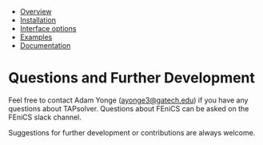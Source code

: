 
* [Overview](https://github.com/medford-group/TAPsolver/tree/master)
* [Installation](https://github.com/medford-group/TAPsolver/tree/master/docs/resources/installation)
* [Interface options](https://github.com/medford-group/TAPsolver/tree/master/docs/resources/ineterfaceOptions)
* [Examples](https://github.com/medford-group/TAPsolver/tree/master/docs/resources/examples/coAdsorption)
* [Documentation](https://github.com/medford-group/TAPsolver/tree/master/docs/resources/input_file)

# Questions and Further Development 

Feel free to contact Adam Yonge (ayonge3@gatech.edu) if you have any questions about TAPsolver. Questions about FEniCS can be asked on the FEniCS slack channel. 

Suggestions for further development or contributions are always welcome. 
